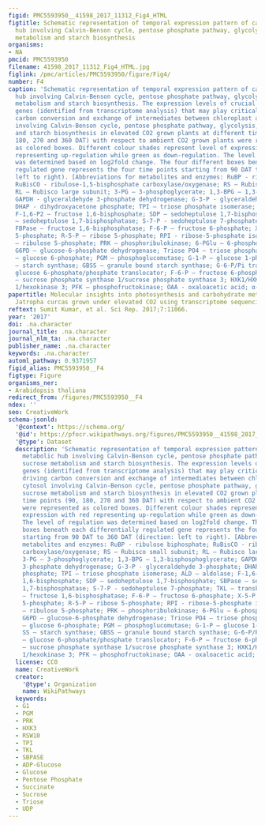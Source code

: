 ```yaml
---
figid: PMC5593950__41598_2017_11312_Fig4_HTML
figtitle: Schematic representation of temporal expression pattern of carbon metabolic
  hub involving Calvin-Benson cycle, pentose phosphate pathway, glycolysis, sucrose
  metabolism and starch biosynthesis
organisms:
- NA
pmcid: PMC5593950
filename: 41598_2017_11312_Fig4_HTML.jpg
figlink: /pmc/articles/PMC5593950/figure/Fig4/
number: F4
caption: 'Schematic representation of temporal expression pattern of carbon metabolic
  hub involving Calvin-Benson cycle, pentose phosphate pathway, glycolysis, sucrose
  metabolism and starch biosynthesis. The expression levels of crucial regulatory
  genes (identified from transcriptome analysis) that may play critical roles in driving
  carbon conversion and exchange of intermediates between chloroplast and cytosol
  involving Calvin-Benson cycle, pentose phosphate pathway, glycolysis, sucrose metabolism
  and starch biosynthesis in elevated CO2 grown plants at different time points (90,
  180, 270 and 360 DAT) with respect to ambient CO2 grown plants were represented
  as colored boxes. Different colour shades represent level of expression with red
  representing up-regulation while green as down-regulation. The level of regulation
  was determined based on log2fold change. The four different boxes beneath each differentially
  regulated gene represents the four time points starting from 90 DAT to 360 DAT (direction:
  left to right). [Abbreviations for metabolites and enzymes: RuBP - ribulose biphosphate;
  RuBisCO - ribulose-1,5-bisphosphate carboxylase/oxygenase; RS – Rubisco small subunit;
  RL – Rubisco large subunit; 3-PG – 3-phosphoglycerate; 1,3-BPG – 1,3-bisphosphoglycerate;
  GAPDH - glyceraldehyde 3-phosphate dehydrogenase; G-3-P - glyceraldehyde 3-phosphate;
  DHAP - dihydroxyacetone phosphate; TPI – triose phosphate isomerase; ALD – aldolase;
  F-1,6-P2 – fructose 1,6-bisphosphate; SDP – sedoheptulose 1,7-bisphosphate; SBPase
  – sedoheptulose 1,7-bisphosphatase; S-7-P - sedoheptulose 7-phosphate; TKL – transketolase;
  FBPase – fructose 1,6-bisphosphatase; F-6-P – fructose 6-phosphate; X-5-P – xylulose
  5-phosphate; R-5-P – ribose 5-phosphate; RPI - ribose-5-phosphate isomerase; Ru-5-P
  – ribulose 5-phosphate; PRK – phosphoribulokinase; 6-PGlu – 6-phosphogluconolactone;
  G6PD – glucose-6-phosphate dehydrogenase; Triose PO4 – triose phosphates; G-6-P
  – glucose 6-phosphate; PGM – phosphoglucomutase; G-1-P – glucose 1-phosphate; SS
  – starch synthase; GBSS – granule bound starch synthase; G-6-P/Pi translocator –
  glucose 6-phosphate/phosphate translocator; F-6-P – fructose 6-phosphate; SPS1/SPS3
  – sucrose phosphate synthase 1/sucrose phosphate synthase 3; HXK1/HXK3 – hexokinase
  1/hexokinase 3; PFK – phosphofructokinase; OAA - oxaloacetic acid; α-KG – alpha-ketoglutarate].'
papertitle: Molecular insights into photosynthesis and carbohydrate metabolism in
  Jatropha curcas grown under elevated CO2 using transcriptome sequencing and assembly.
reftext: Sumit Kumar, et al. Sci Rep. 2017;7:11066.
year: '2017'
doi: .na.character
journal_title: .na.character
journal_nlm_ta: .na.character
publisher_name: .na.character
keywords: .na.character
automl_pathway: 0.9371957
figid_alias: PMC5593950__F4
figtype: Figure
organisms_ner:
- Arabidopsis thaliana
redirect_from: /figures/PMC5593950__F4
ndex: ''
seo: CreativeWork
schema-jsonld:
  '@context': https://schema.org/
  '@id': https://pfocr.wikipathways.org/figures/PMC5593950__41598_2017_11312_Fig4_HTML.html
  '@type': Dataset
  description: 'Schematic representation of temporal expression pattern of carbon
    metabolic hub involving Calvin-Benson cycle, pentose phosphate pathway, glycolysis,
    sucrose metabolism and starch biosynthesis. The expression levels of crucial regulatory
    genes (identified from transcriptome analysis) that may play critical roles in
    driving carbon conversion and exchange of intermediates between chloroplast and
    cytosol involving Calvin-Benson cycle, pentose phosphate pathway, glycolysis,
    sucrose metabolism and starch biosynthesis in elevated CO2 grown plants at different
    time points (90, 180, 270 and 360 DAT) with respect to ambient CO2 grown plants
    were represented as colored boxes. Different colour shades represent level of
    expression with red representing up-regulation while green as down-regulation.
    The level of regulation was determined based on log2fold change. The four different
    boxes beneath each differentially regulated gene represents the four time points
    starting from 90 DAT to 360 DAT (direction: left to right). [Abbreviations for
    metabolites and enzymes: RuBP - ribulose biphosphate; RuBisCO - ribulose-1,5-bisphosphate
    carboxylase/oxygenase; RS – Rubisco small subunit; RL – Rubisco large subunit;
    3-PG – 3-phosphoglycerate; 1,3-BPG – 1,3-bisphosphoglycerate; GAPDH - glyceraldehyde
    3-phosphate dehydrogenase; G-3-P - glyceraldehyde 3-phosphate; DHAP - dihydroxyacetone
    phosphate; TPI – triose phosphate isomerase; ALD – aldolase; F-1,6-P2 – fructose
    1,6-bisphosphate; SDP – sedoheptulose 1,7-bisphosphate; SBPase – sedoheptulose
    1,7-bisphosphatase; S-7-P - sedoheptulose 7-phosphate; TKL – transketolase; FBPase
    – fructose 1,6-bisphosphatase; F-6-P – fructose 6-phosphate; X-5-P – xylulose
    5-phosphate; R-5-P – ribose 5-phosphate; RPI - ribose-5-phosphate isomerase; Ru-5-P
    – ribulose 5-phosphate; PRK – phosphoribulokinase; 6-PGlu – 6-phosphogluconolactone;
    G6PD – glucose-6-phosphate dehydrogenase; Triose PO4 – triose phosphates; G-6-P
    – glucose 6-phosphate; PGM – phosphoglucomutase; G-1-P – glucose 1-phosphate;
    SS – starch synthase; GBSS – granule bound starch synthase; G-6-P/Pi translocator
    – glucose 6-phosphate/phosphate translocator; F-6-P – fructose 6-phosphate; SPS1/SPS3
    – sucrose phosphate synthase 1/sucrose phosphate synthase 3; HXK1/HXK3 – hexokinase
    1/hexokinase 3; PFK – phosphofructokinase; OAA - oxaloacetic acid; α-KG – alpha-ketoglutarate].'
  license: CC0
  name: CreativeWork
  creator:
    '@type': Organization
    name: WikiPathways
  keywords:
  - G1
  - PGM
  - PRK
  - HXK3
  - RSW10
  - TPI
  - TKL
  - SBPASE
  - ADP-Glucose
  - Glucose
  - Pentose Phosphate
  - Succinate
  - Sucrose
  - Triose
  - UDP
---
```

